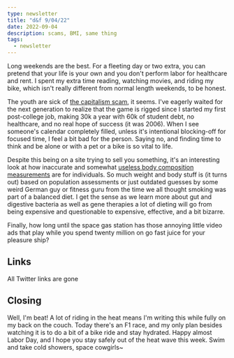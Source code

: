 ```yaml
---
type: newsletter
title: "d&f 9/04/22"
date: 2022-09-04
description: scams, BMI, same thing
tags:
  - newsletter
---
```


Long weekends are the best. For a fleeting day or two extra, you can pretend that your life is your own and you don't perform labor for healthcare and rent. I spent my extra time reading, watching movies, and riding my bike, which isn't really different from normal length weekends, to be honest.

The youth are sick of [the capitalism scam](https://web.archive.org/web/20220725193801/https://www.nytimes.com/2022/07/07/opinion/work-busy-trap-millennials.html), it seems. I've eagerly waited for the next generation to realize that the game is rigged since I started my first post-college job, making 30k a year with 60k of student debt, no healthcare, and no real hope of success (it was 2006). When I see someone's calendar completely filled, unless it's intentional blocking-off for focused time, I feel a bit bad for the person. Saying no, and finding time to think and be alone or with a pet or a bike is so vital to life.

Despite this being on a site trying to sell you something, it's an interesting look at how inaccurate and somewhat [useless body composition measurements](https://macrofactorapp.com/body-composition/) are for individuals. So much weight and body stuff is (it turns out) based on population assessments or just outdated guesses by some weird German guy or fitness guru from the time we all thought smoking was part of a balanced diet. I get the sense as we learn more about gut and digestive bacteria as well as gene therapies a lot of dieting will go from being expensive and questionable to expensive, effective, and a bit bizarre.

Finally, how long until the space gas station has those annoying little video ads that play while you spend twenty million on go fast juice for your pleasure ship?

## Links

All Twitter links are gone

## Closing

Well, I'm beat! A lot of riding in the heat means I'm writing this while fully on my back on the couch. Today there's an F1 race, and my only plan besides watching it is to do a bit of a bike ride and stay hydrated. Happy almost Labor Day, and I hope you stay safely out of the heat wave this week. Swim and take cold showers, space cowgirls~